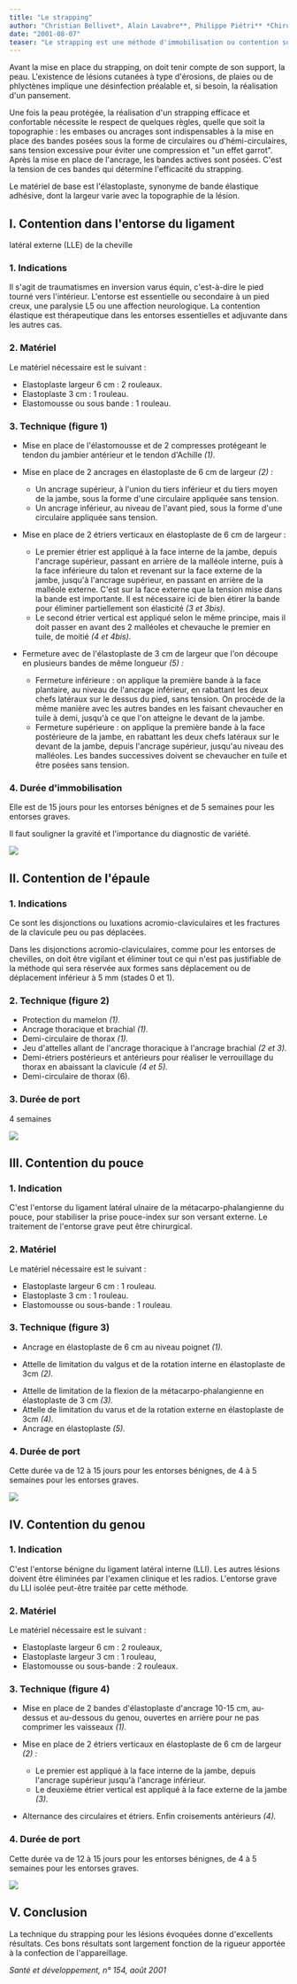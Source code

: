 ```yaml
---
title: "Le strapping"
author: "Christian Bellivet*, Alain Lavabre**, Philippe Piétri** *Chirurgien orthopédiste, Hôpital Avicenne, Bobigny, France. **Plâtrier, Hôpital Avicenne, Bobigny, France."
date: "2001-08-07"
teaser: "Le strapping est une méthode d'immobilisation ou contention souple. Elle est indiquée comme contention au niveau des membres et des ceintures, tant pour le membre supérieur que pour le membre inférieur. Nous présentons ici les strapping dans les entorses de cheville, de genou, du pouce et au décours des luxations acromio-claviculaires."
---
```


Avant la mise en place du strapping, on doit tenir compte de son support, la peau. L'existence de lésions cutanées à type d'érosions, de plaies ou de phlyctènes implique une désinfection préalable et, si besoin, la réalisation d'un pansement.

Une fois la peau protégée, la réalisation d'un strapping efficace et confortable nécessite le respect de quelques règles, quelle que soit la topographie : les embases ou ancrages sont indispensables à la mise en place des bandes posées sous la forme de circulaires ou d'hémi-circulaires, sans tension excessive pour éviter une compression et "un effet garrot". Après la mise en place de l'ancrage, les bandes actives sont posées. C'est la tension de ces bandes qui détermine l'efficacité du strapping.

Le matériel de base est l'élastoplaste, synonyme de bande élastique adhésive, dont la largeur varie avec la topographie de la lésion.

## I. Contention dans l'entorse du ligament  
latéral externe (LLE) de la cheville

### **1. Indications**

Il s'agit de traumatismes en inversion varus équin, c'est-à-dire le pied tourné vers l'intérieur. L'entorse est essentielle ou secondaire à un pied creux, une paralysie L5 ou une affection neurologique. La contention élastique est thérapeutique dans les entorses essentielles et adjuvante dans les autres cas.

### **2. Matériel**

Le matériel nécessaire est le suivant :

*   Elastoplaste largeur 6 cm : 2 rouleaux.
*   Elastoplaste 3 cm : 1 rouleau.
*   Elastomousse ou sous bande : 1 rouleau.

### **3. Technique (figure 1)**

*   Mise en place de l'élastomousse et de 2 compresses protégeant le tendon du jambier antérieur et le tendon d'Achille _(1)._

*   Mise en place de 2 ancrages en élastoplaste de 6 cm de largeur _(2)_ _:_
    *   Un ancrage supérieur, à l'union du tiers inférieur et du tiers moyen de la jambe, sous la forme d'une circulaire appliquée sans tension.
    *   Un ancrage inférieur, au niveau de l'avant pied, sous la forme d'une circulaire appliquée sans tension.
*   Mise en place de 2 étriers verticaux en élastoplaste de 6 cm de largeur :
    *   Le premier étrier est appliqué à la face interne de la jambe, depuis l'ancrage supérieur, passant en arrière de la malléole interne, puis à la face inférieure du talon et revenant sur la face externe de la jambe, jusqu'à l'ancrage supérieur, en passant en arrière de la malléole externe. C'est sur la face externe que la tension mise dans la bande est importante. Il est nécessaire ici de bien étirer la bande pour éliminer partiellement son élasticité _(3 et 3bis)._
    *   Le second étrier vertical est appliqué selon le même principe, mais il doit passer en avant des 2 malléoles et chevauche le premier en tuile, de moitié _(4 et 4bis)._
*   Fermeture avec de l'élastoplaste de 3 cm de largeur que l'on découpe en plusieurs bandes de même longueur _(5)_ _:_
    *   Fermeture inférieure : on applique la première bande à la face plantaire, au niveau de l'ancrage inférieur, en rabattant les deux chefs latéraux sur le dessus du pied, sans tension. On procède de la même manière avec les autres bandes en les faisant chevaucher en tuile à demi, jusqu'à ce que l'on atteigne le devant de la jambe.
    *   Fermeture supérieure : on applique la première bande à la face postérieure de la jambe, en rabattant les deux chefs latéraux sur le devant de la jambe, depuis l'ancrage supérieur, jusqu'au niveau des malléoles. Les bandes successives doivent se chevaucher en tuile et être posées sans tension.

### **4. Durée d'immobilisation**

Elle est de 15 jours pour les entorses bénignes et de 5 semaines pour les entorses graves.

Il faut souligner la gravité et l'importance du diagnostic de variété.

![](i935-1.jpg)


## **II. Contention de l'épaule**

### 1. Indications

Ce sont les disjonctions ou luxations acromio-claviculaires et les fractures de la clavicule peu ou pas déplacées.

Dans les disjonctions acromio-claviculaires, comme pour les entorses de chevilles, on doit être vigilant et éliminer tout ce qui n'est pas justifiable de la méthode qui sera réservée aux formes sans déplacement ou de déplacement inférieur à 5 mm (stades 0 et 1).

### 2. Technique (figure 2)

*   Protection du mamelon _(1)._
*   Ancrage thoracique et brachial _(1)._
*   Demi-circulaire de thorax _(1)._
*   Jeu d'attelles allant de l'ancrage thoracique à l'ancrage brachial _(2 et 3)._
*   Demi-étriers postérieurs et antérieurs pour réaliser le verrouillage du thorax en abaissant la clavicule _(4 et 5)._
*   Demi-circulaire de thorax (6).

### 3. Durée de port

4 semaines

![](i935-2.jpg)
  

## **III. Contention du pouce**

### 1. Indication

C'est l'entorse du ligament latéral ulnaire de la métacarpo-phalangienne du pouce, pour stabiliser la prise pouce-index sur son versant externe. Le traitement de l'entorse grave peut être chirurgical.

### 2. Matériel

Le matériel nécessaire est le suivant :

*   Elastoplaste largeur 6 cm : 1 rouleau.
*   Elastoplaste 3 cm : 1 rouleau.
*   Elastomousse ou sous-bande : 1 rouleau.

### 3. Technique (figure 3)

*   Ancrage en élastoplaste de 6 cm au niveau poignet _(1)._

- Attelle de limitation du valgus et de la rotation interne en élastoplaste de 3cm _(2)._

*   Attelle de limitation de la flexion de la métacarpo-phalangienne en élastoplaste de 3 cm _(3)._
*   Attelle de limitation du varus et de la rotation externe en élastoplaste de 3cm _(4)._
*   Ancrage en élastoplaste _(5)._

### 4. Durée de port

Cette durée va de 12 à 15 jours pour les entorses bénignes, de 4 à 5 semaines pour les entorses graves.

![](i935-3.jpg)
  

## **IV. Contention du genou**

### **1.** Indication

C'est l'entorse bénigne du ligament latéral interne (LLI). Les autres lésions doivent être éliminées par l'examen clinique et les radios. L'entorse grave du LLI isolée peut-être traitée par cette méthode.

### 2. Matériel

Le matériel nécessaire est le suivant :

*   Elastoplaste largeur 6 cm : 2 rouleaux,
*   Elastoplaste largeur 3 cm : 1 rouleau,
*   Elastomousse ou sous-bande : 2 rouleaux.

### 3. Technique (figure 4)

*   Mise en place de 2 bandes d'élastoplaste d'ancrage 10-15 cm, au-dessus et au-dessous du genou, ouvertes en arrière pour ne pas comprimer les vaisseaux _(1)._

*   Mise en place de 2 étriers verticaux en élastoplaste de 6 cm de largeur _(2)_ _:_
    *   Le premier est appliqué à la face interne de la jambe, depuis l'ancrage supérieur jusqu'à l'ancrage inférieur.
    *   Le deuxième étrier vertical est appliqué à la face externe de la jambe _(3)._
*   Alternance des circulaires et étriers. Enfin croisements antérieurs _(4)._

### 4. Durée de port

Cette durée va de 12 à 15 jours pour les entorses bénignes, de 4 à 5 semaines pour les entorses graves.

![](i935-4.jpg)


## V. Conclusion

La technique du strapping pour les lésions évoquées donne d'excellents résultats. Ces bons résultats sont largement fonction de la rigueur apportée à la confection de l'appareillage.

_Santé et développement, n° 154, août 2001_
